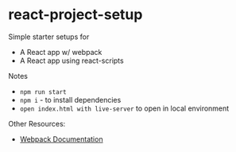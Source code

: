 # react-project-setup

Simple starter setups for 
  * A React app w/ webpack
  * A React app using react-scripts
  
Notes
  * `npm run start`
  * `npm i` - to install dependencies
  * `open index.html with live-server` to open in local environment

Other Resources: 
  * [Webpack Documentation](https://webpack.js.org/concepts/)

